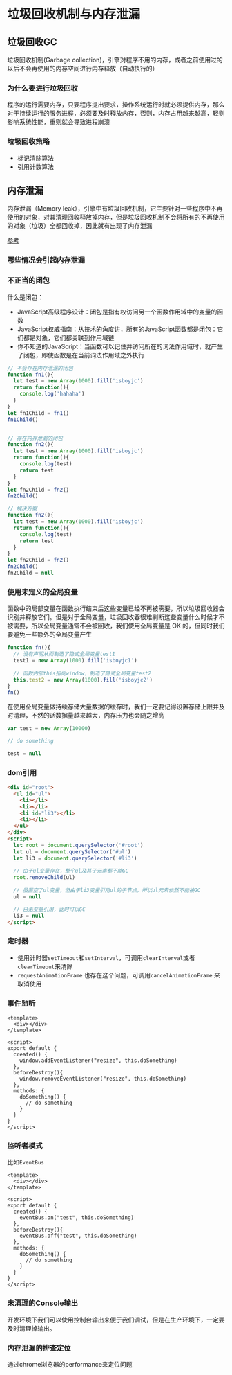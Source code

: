 
# 垃圾回收机制与内存泄漏

## 垃圾回收GC

垃圾回收机制(Garbage collection)，引擎对程序不用的内存，或者之前使用过的以后不会再使用的内存空间进行内存释放（自动执行的）

### 为什么要进行垃圾回收

程序的运行需要内存，只要程序提出要求，操作系统运行时就必须提供内存，那么对于持续运行的服务进程，必须要及时释放内存，否则，内存占用越来越高，轻则影响系统性能，重则就会导致进程崩溃

### 垃圾回收策略

- 标记清除算法
- 引用计数算法

## 内存泄漏

内存泄漏（Memory leak），引擎中有垃圾回收机制，它主要针对一些程序中不再使用的对象，对其清理回收释放掉内存，但是垃圾回收机制不会将所有的不再使用的对象（垃圾）全都回收掉，因此就有出现了内存泄漏

[参考](https://juejin.cn/post/6984188410659340324#heading-2)

### 哪些情况会引起内存泄漏

### 不正当的闭包

什么是闭包：

- JavaScript高级程序设计：闭包是指有权访问另一个函数作用域中的变量的函数
- JavaScript权威指南：从技术的角度讲，所有的JavaScript函数都是闭包：它们都是对象，它们都关联到作用域链
- 你不知道的JavaScript：当函数可以记住并访问所在的词法作用域时，就产生了闭包，即使函数是在当前词法作用域之外执行

```js
// 不会存在内存泄漏的闭包
function fn1(){
  let test = new Array(1000).fill('isboyjc')
  return function(){
    console.log('hahaha')
  }
}
let fn1Child = fn1()
fn1Child()


// 存在内存泄漏的闭包
function fn2(){
  let test = new Array(1000).fill('isboyjc')
  return function(){
    console.log(test)
    return test
  }
}
let fn2Child = fn2()
fn2Child()

// 解决方案
function fn2(){
  let test = new Array(1000).fill('isboyjc')
  return function(){
    console.log(test)
    return test
  }
}
let fn2Child = fn2()
fn2Child()
fn2Child = null
```

### 使用未定义的全局变量

函数中的局部变量在函数执行结束后这些变量已经不再被需要，所以垃圾回收器会识别并释放它们。但是对于全局变量，垃圾回收器很难判断这些变量什么时候才不被需要，所以全局变量通常不会被回收，我们使用全局变量是 OK 的，但同时我们要避免一些额外的全局变量产生

```js
function fn(){
  // 没有声明从而制造了隐式全局变量test1
  test1 = new Array(1000).fill('isboyjc1')
  
  // 函数内部this指向window，制造了隐式全局变量test2
  this.test2 = new Array(1000).fill('isboyjc2')
}
fn()
```

在使用全局变量做持续存储大量数据的缓存时，我们一定要记得设置存储上限并及时清理，不然的话数据量越来越大，内存压力也会随之增高

```js
var test = new Array(10000)

// do something

test = null
```

### dom引用

```html
<div id="root">
  <ul id="ul">
    <li></li>
    <li></li>
    <li id="li3"></li>
    <li></li>
  </ul>
</div>
<script>
  let root = document.querySelector('#root')
  let ul = document.querySelector('#ul')
  let li3 = document.querySelector('#li3')
  
  // 由于ul变量存在，整个ul及其子元素都不能GC
  root.removeChild(ul)
  
  // 虽置空了ul变量，但由于li3变量引用ul的子节点，所以ul元素依然不能被GC
  ul = null

  // 已无变量引用，此时可以GC
  li3 = null
</script>
```

### 定时器

- 使用计时器`setTimeout`和`setInterval`，可调用`clearInterval`或者`clearTimeout`来清除
- `requestAnimationFrame` 也存在这个问题，可调用`cancelAnimationFrame` 来取消使用

### 事件监听

```vue
<template>
  <div></div>
</template>

<script>
export default {
  created() {
    window.addEventListener("resize", this.doSomething)
  },
  beforeDestroy(){
    window.removeEventListener("resize", this.doSomething)
  },
  methods: {
    doSomething() {
      // do something
    }
  }
}
</script>

```

### 监听者模式

比如`EventBus`

```vue
<template>
  <div></div>
</template>

<script>
export default {
  created() {
    eventBus.on("test", this.doSomething)
  },
  beforeDestroy(){
    eventBus.off("test", this.doSomething)
  },
  methods: {
    doSomething() {
      // do something
    }
  }
}
</script>
```

### 未清理的Console输出

开发环境下我们可以使用控制台输出来便于我们调试，但是在生产环境下，一定要及时清理掉输出。

### 内存泄漏的排查定位

通过chrome浏览器的performance来定位问题
